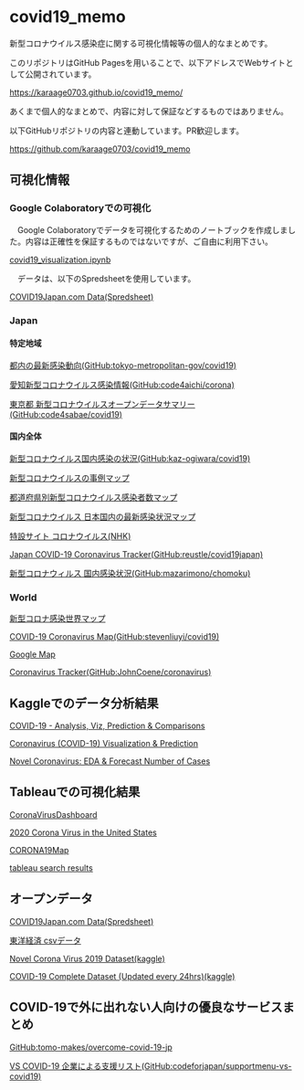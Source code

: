 # covid19_memo
新型コロナウイルス感染症に関する可視化情報等の個人的なまとめです。

このリポジトリはGitHub Pagesを用いることで、以下アドレスでWebサイトとして公開されています。

https://karaage0703.github.io/covid19_memo/

あくまで個人的なまとめで、内容に対して保証などするものではありません。

以下GitHubリポジトリの内容と連動しています。PR歓迎します。

https://github.com/karaage0703/covid19_memo

## 可視化情報
### Google Colaboratoryでの可視化
　Google Colaboratoryでデータを可視化するためのノートブックを作成しました。内容は正確性を保証するものではないですが、ご自由に利用下さい。

[covid19_visualization.ipynb](https://github.com/karaage0703/covid19_memo/blob/master/covid19_visualization.ipynb)

　データは、以下のSpredsheetを使用しています。
 
[COVID19Japan.com Data(Spredsheet)](https://docs.google.com/spreadsheets/d/1jfB4muWkzKTR0daklmf8D5F0Uf_IYAgcx_-Ij9McClQ/edit#gid=0)


### Japan
#### 特定地域
[都内の最新感染動向](https://stopcovid19.metro.tokyo.lg.jp/)[(GitHub:tokyo-metropolitan-gov/covid19)](https://github.com/tokyo-metropolitan-gov/covid19)

[愛知新型コロナウイルス感染情報](https://code4aichi.github.io/corona/)[(GitHub:code4aichi/corona)](https://github.com/code4aichi/corona)

[東京都 新型コロナウイルスオープンデータサマリー](https://code4sabae.github.io/covid19/tokyo.html)[(GitHub:code4sabae/covid19)](https://github.com/code4sabae/covid19)


#### 国内全体
[新型コロナウイルス国内感染の状況](https://toyokeizai.net/sp/visual/tko/covid19/)[(GitHub:kaz-ogiwara/covid19)](https://github.com/kaz-ogiwara/covid19)

[新型コロナウイルスの事例マップ](https://www.coromap.info/)

[都道府県別新型コロナウイルス感染者数マップ](https://jagjapan.maps.arcgis.com/apps/opsdashboard/index.html#/259ce3e3e2bf4c77876d4ecde6ea2564)

[新型コロナウイルス 日本国内の最新感染状況マップ](https://newsdigest.jp/pages/coronavirus/)

[特設サイト コロナウイルス(NHK)](https://www3.nhk.or.jp/news/special/coronavirus/)

[Japan COVID-19 Coronavirus Tracker](https://covid19japan.com/)[(GitHub:reustle/covid19japan)](https://github.com/reustle/covid19japan)

[新型コロナウィルス 国内感染状況](https://chomoku.herokuapp.com/covid-19)[(GitHub:mazarimono/chomoku)](https://github.com/mazarimono/chomoku)

### World
[新型コロナ感染世界マップ](https://vdata.nikkei.com/newsgraphics/coronavirus-world-map/)

[COVID-19 Coronavirus Map](https://covid19.health/)[(GitHub:stevenliuyi/covid19)](https://github.com/stevenliuyi/covid19)

[Google Map](https://www.google.com/maps/d/u/0/viewer?mid=1a04iBi41DznkMaQRnICO40ktROfnMfMx&ll=37.45239782566561%2C137.6798301595186&z=6)

[Coronavirus Tracker](https://shiny.john-coene.com/coronavirus/)[(GitHub:JohnCoene/coronavirus)](https://github.com/JohnCoene/coronavirus)


## Kaggleでのデータ分析結果
[COVID-19 - Analysis, Viz, Prediction & Comparisons](https://www.kaggle.com/imdevskp/covid-19-analysis-viz-prediction-comparisons)

[Coronavirus (COVID-19) Visualization & Prediction](https://www.kaggle.com/therealcyberlord/coronavirus-covid-19-visualization-prediction)

[Novel Coronavirus: EDA & Forecast Number of Cases](https://www.kaggle.com/khoongweihao/novel-coronavirus-eda-forecast-number-of-cases)

## Tableauでの可視化結果
[CoronaVirusDashboard](https://public.tableau.com/profile/travis.winn#!/vizhome/CoronaVirusVisualizationDashboardUpdated3_27_2020/CoronaVirusDashboard2_11_2020)

[2020 Corona Virus in the United States](https://public.tableau.com/profile/kim.allen#!/vizhome/2020CoronaVirusintheUnitedStates/USCoronaDashboard)

[CORONA19Map](https://public.tableau.com/profile/seungilkang#!/vizhome/CORONA19_Map/CORONA19Map)

[tableau search results](https://public.tableau.com/en-us/search/all/%23corona)


## オープンデータ
[COVID19Japan.com Data(Spredsheet)](https://docs.google.com/spreadsheets/d/1jfB4muWkzKTR0daklmf8D5F0Uf_IYAgcx_-Ij9McClQ/edit#gid=0)

[東洋経済 csvデータ](https://toyokeizai.net/sp/visual/tko/covid19/csv/data.csv)

[Novel Corona Virus 2019 Dataset(kaggle)](https://www.kaggle.com/sudalairajkumar/novel-corona-virus-2019-dataset)

[COVID-19 Complete Dataset (Updated every 24hrs)(kaggle)](https://www.kaggle.com/imdevskp/corona-virus-report)

## COVID-19で外に出れない人向けの優良なサービスまとめ
[GitHub:tomo-makes/overcome-covid-19-jp](https://github.com/tomo-makes/overcome-covid-19-jp)

[VS COVID-19 企業による支援リスト](https://codeforjapan.github.io/supportmenu-vs-covid19/)[(GitHub:codeforjapan/supportmenu-vs-covid19)](https://github.com/codeforjapan/supportmenu-vs-covid19)
